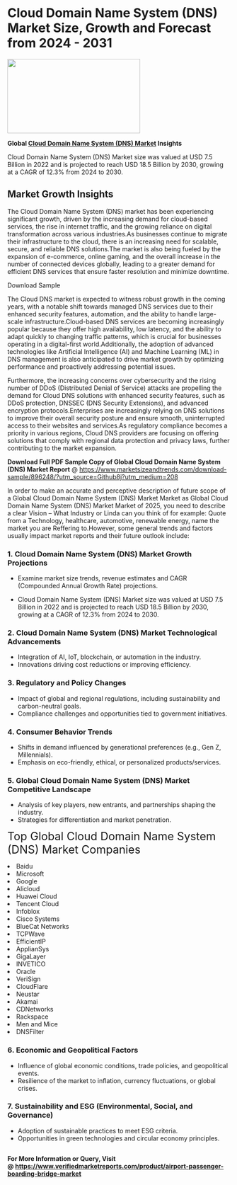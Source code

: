 <H1>Cloud Domain Name System (DNS) Market Size, Growth and Forecast from 2024 - 2031</H1><img class="aligncenter size-medium wp-image-584254" src="https://thirdeyenews.in/wp-content/uploads/2024/09/Global-Market-Research-300x168.jpeg" alt="" width="300" height="168" /><p><strong>Global&nbsp;<a href="https://www.marketsizeandtrends.com/download-sample/896248/?utm_source=Github8j?utm_medium=208">Cloud Domain Name System (DNS) Market</a> Insights</strong></p><p>Cloud Domain Name System (DNS) Market size was valued at USD 7.5 Billion in 2022 and is projected to reach USD 18.5 Billion by 2030, growing at a CAGR of 12.3% from 2024 to 2030.</p><p><h2>Market Growth Insights</h2> <p>The Cloud Domain Name System (DNS) market has been experiencing significant growth, driven by the increasing demand for cloud-based services, the rise in internet traffic, and the growing reliance on digital transformation across various industries.As businesses continue to migrate their infrastructure to the cloud, there is an increasing need for scalable, secure, and reliable DNS solutions.The market is also being fueled by the expansion of e-commerce, online gaming, and the overall increase in the number of connected devices globally, leading to a greater demand for efficient DNS services that ensure faster resolution and minimize downtime.</p> <p>Download Sample</p> <p>The Cloud DNS market is expected to witness robust growth in the coming years, with a notable shift towards managed DNS services due to their enhanced security features, automation, and the ability to handle large-scale infrastructure.Cloud-based DNS services are becoming increasingly popular because they offer high availability, low latency, and the ability to adapt quickly to changing traffic patterns, which is crucial for businesses operating in a digital-first world.Additionally, the adoption of advanced technologies like Artificial Intelligence (AI) and Machine Learning (ML) in DNS management is also anticipated to drive market growth by optimizing performance and proactively addressing potential issues.</p> <p>Furthermore, the increasing concerns over cybersecurity and the rising number of DDoS (Distributed Denial of Service) attacks are propelling the demand for Cloud DNS solutions with enhanced security features, such as DDoS protection, DNSSEC (DNS Security Extensions), and advanced encryption protocols.Enterprises are increasingly relying on DNS solutions to improve their overall security posture and ensure smooth, uninterrupted access to their websites and services.As regulatory compliance becomes a priority in various regions, Cloud DNS providers are focusing on offering solutions that comply with regional data protection and privacy laws, further contributing to the market expansion.</p> <p></p><p><span class=""><strong>Download Full PDF Sample Copy of Global Cloud Domain Name System (DNS) Market Report</strong> @ <a href="https://www.marketsizeandtrends.com/download-sample/896248/?utm_source=Github8j?utm_medium=208" target="_blank">https://www.marketsizeandtrends.com/download-sample/896248/?utm_source=Github8j?utm_medium=208</a></span></p><p>In order to make an accurate and perceptive description of future scope of a Global&nbsp;Cloud Domain Name System (DNS) Market Market as Global&nbsp;Cloud Domain Name System (DNS) Market Market of 2025, you need to describe a clear Vision &ndash; What Industry or Linda can you think of for example: Quote from a Technology, healthcare, automotive, renewable energy, name the market you are Reffering to.However, some general trends and factors usually impact market reports and their future outlook include:</p><h3>1.&nbsp;<strong>Cloud Domain Name System (DNS) Market Growth Projections</strong></h3><ul><li>Examine market size trends, revenue estimates and CAGR (Compounded Annual Growth Rate) projections.</li><li><p>Cloud Domain Name System (DNS) Market size was valued at USD 7.5 Billion in 2022 and is projected to reach USD 18.5 Billion by 2030, growing at a CAGR of 12.3% from 2024 to 2030.</p></li></ul><h3>2.&nbsp;<strong>Cloud Domain Name System (DNS) Market Technological Advancements</strong></h3><ul><li>Integration of AI, IoT, blockchain, or automation in the industry.</li><li>Innovations driving cost reductions or improving efficiency.</li></ul><h3>3.&nbsp;<strong>Regulatory and Policy Changes</strong></h3><ul><li>Impact of global and regional regulations, including sustainability and carbon-neutral goals.</li><li>Compliance challenges and opportunities tied to government initiatives.</li></ul><h3>4.&nbsp;<strong>Consumer Behavior Trends</strong></h3><ul><li>Shifts in demand influenced by generational preferences (e.g., Gen Z, Millennials).</li><li>Emphasis on eco-friendly, ethical, or personalized products/services.</li></ul><h3>5.&nbsp;<strong>Global Cloud Domain Name System (DNS) Market Competitive Landscape</strong></h3><ul><li>Analysis of key players, new entrants, and partnerships shaping the industry.</li><li>Strategies for differentiation and market penetration.</li></ul><p data-pm-slice="1 1 []"><span style="color: inherit; font-family: inherit; font-size: 25px;">Top Global Cloud Domain Name System (DNS) Market Companies</span></p><div class="" data-test-id=""><p><li>Baidu</li><li> Microsoft</li><li> Google</li><li> Alicloud</li><li> Huawei Cloud</li><li> Tencent Cloud</li><li> Infoblox</li><li> Cisco Systems</li><li> BlueCat Networks</li><li> TCPWave</li><li> EfficientIP</li><li> ApplianSys</li><li> GigaLayer</li><li> INVETICO</li><li> Oracle</li><li> VeriSign</li><li> CloudFlare</li><li> Neustar</li><li> Akamai</li><li> CDNetworks</li><li> Rackspace</li><li> Men and Mice</li><li> DNSFilter</li></p></div><h3>6.&nbsp;<strong>Economic and Geopolitical Factors</strong></h3><ul><li>Influence of global economic conditions, trade policies, and geopolitical events.</li><li>Resilience of the market to inflation, currency fluctuations, or global crises.</li></ul><h3>7.&nbsp;<strong>Sustainability and ESG (Environmental, Social, and Governance)</strong></h3><ul><li>Adoption of sustainable practices to meet ESG criteria.</li><li>Opportunities in green technologies and circular economy principles.</li></ul><h2><strong style="font-size: 14px;">For More Information or Query, Visit @&nbsp;</strong><a style="background-color: #ffffff; font-size: 14px;" href="https://www.marketsizeandtrends.com/report/cloud-domain-name-system-dns-market-/" target="_blank">https://www.verifiedmarketreports.com/product/airport-passenger-boarding-bridge-market</a></h2>